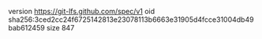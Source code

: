 version https://git-lfs.github.com/spec/v1
oid sha256:3ced2cc24f6725142813e23078113b6663e31905d4fcce31004db49bab612459
size 847
